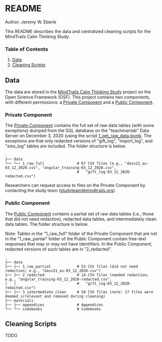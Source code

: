 # README
Author: Jeremy W. Eberle

This README describes the data and centralized cleaning scripts for the MindTrails Calm Thinking Study.

### Table of Contents

1. [Data](#data)
2. [Cleaning Scripts](#cleaning-scripts)

## Data

The data are stored in the [MindTrails Calm Thinking Study](https://osf.io/zbd52/) project on the Open Science Framework (OSF). This project contains two components, with different permissions: a [Private Component](https://osf.io/jwvnb/) and a [Public Component](https://osf.io/s8v3h/).

### Private Component

The [Private Component](https://osf.io/jwvnb/) contains the full set of raw data tables (with some exceptions) dumped from the SQL database on the "teachmanlab" Data Server on December 3, 2020 (using the script [1_get_raw_data.ipynb](code/1_get_raw_data.ipynb). The exceptions are that only redacted versions of "gift_log", "import_log", and "sms_log" tables are included. The folder structure is below.

```
.
├── data
└── └── 1_raw_full               # 67 CSV files (e.g., "dass21_as-03_12_2020.csv", "angular_training-03_12_2020.csv", 
                                 #   "gift_log-03_12_2020-redacted.csv")
```

Researchers can request access to files on the Private Component by contacting the study team ([studyteam@mindtrails.org](mailto:studyteam@mindtrails.org)).

### Public Component

The [Public Component](https://osf.io/s8v3h/) contains a partial set of raw data tables (i.e., those that did not need redaction), redacted data tables, and intermediately clean data tables. The folder structure is below.

Note: Tables in the "1_raw_full" folder of the Private Component that are not in the "1_raw_partial" folder of the Public Component contain free-text responses that may or may not have identifiers. In the Public Component, redacted versions of such tables are in "2_redacted".

```
.
├── data                    
├── ├── 1_raw_partial            # 53 CSV files (did not need redaction; e.g., "dass21_as-03_12_2020.csv")
├── ├── 2_redacted               # 14 CSV files (needed redaction; e.g., "angular_training-03_12_2020-redacted.csv", 
│   │                            #   "gift_log-03_12_2020-redacted.csv")
├── ├── 3_intermediate_clean     # 50 CSV files (note: 17 files were deemed irrelevant and removed during cleaning)
├── materials
├── ├── appendices               # Appendices
└── └── codebooks                # Codebooks
```

## Cleaning Scripts

TODO

